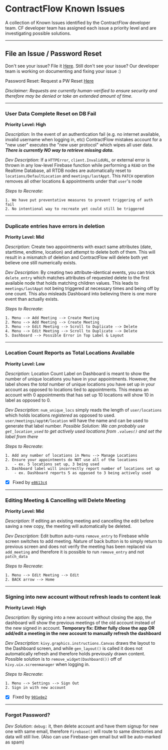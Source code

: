 # ContractFlow Known Issues

A collection of Known Issues identified by the ContractFlow developer team. CF developer team has assigned each issue a priority level and are investigating possible solutions. 

------------------------

## File an Issue / Password Reset


Don't see your issue? File it [Here](https://forms.gle/hqFUxiabb4gcEFU37).
Still don't see your issue? Our developer team is working on documenting and fixing your issue :)

Password Reset: Request a PW Reset [Here](https://forms.gle/hqFUxiabb4gcEFU37)

_Disclaimer: Requests are currently human-verified to ensure security and therefore may be denied or take an extended amount of time._


------------------------

### User Data Complete Reset on DB Fail
**Priority Level: High**

_Description_: In the event of an authentication fail (e.g. no internet available, invalid username when logging in, etc) ContractFlow mistakes account for a "new user" executes the "new user protocol" which wipes all user data. **_There is currently NO way to retrieve missing data._**

_Dev Description_: If a `HTTPError`, `client.InvalidURL`, or external error is thrown in any low-level Firebase function while performing a `READ` on the Realtime Database, all RTDB nodes are automatically reset to `locations/DefaultLocation` and `meetings/lastAppt`. This `PATCH` operation removes all other locations & appointments under that  `user`'s node

_Steps to Recreate_:

    1. We have put preventative measures to prevent triggering of auth fail
    2. No intentional way to recreate yet could still be triggered
    
    
------------------------

### Duplicate entries have errors in deletion
**Priority Level: Mid**

_Description_: Create two appointments with exact same attributes (date, starttime, endtime, location) and attempt to delete both of them. This will result in a mismatch of deletion and ContractFlow will delete both yet believe one still numerically exists. 

_Dev Description_: By creating two attribute-identical events, you can trick `delete_entry` which matches attributes of requested delete to the first available node that holds matching children values. This leads to `meetings/lastAppt` not being triggered at necessary times and being off by one count. This also misleads Dashboard into believing there is one more event than actually exists. 

_Steps to Recreate_:

    1. Menu --> Add Meeting --> Create Meeting
    2. Menu --> Add Meeting --> Create Meeting
    3. Menu --> Edit Meeting --> Scroll to Duplicate --> Delete
    4. Menu --> Edit Meeting --> Scroll to Duplicate --> Delete
    5. Dashboard --> Possible Error in Top Label & Layout
    
------------------------

### Location Count Reports as Total Locations Available
**Priority Level: Low**

_Description_: Location Count Label on Dashboard is meant to show the number of unique locations you have in your appointments. However, the label shows the _total_ number of unique locations you have set up in your account as opposed to locations tied to appointments. This means an account with 0 appointments that has set up 10 locations will show 10 in label as opposed to 0. 

_Dev Description_: `num_unique_locs` simply reads the length of `user/locations` which holds locations _registered_ as opposed to used. `user/meetings/appt#/location` will have the name and can be used to generate that label number. _Possible Solution: We can probably use `get_location_used` to get actively used locations from `.values()` and set the label from there_

_Steps to Recreate_:

    1. Add any number of locations in Menu --> Manage Locations
    2. Ensure your appointments do NOT use all of the locations
        - ex. 5 locations set up, 3 being used
    3. Dashboard label will incorrectly report number of locations set up
        - ex. Dashboard reports 5 as opposed to 3 being actively used
        
- [x] Fixed by [`e8613c4`](https://github.com/rshah713/ContractFlow/commit/e8613c43638de40ce38867b6b567fd60da27d793)
------------------------

### Editing Meeting & Cancelling will Delete Meeting
**Priority Level: Mid**

_Description_: If editing an existing meeting and cancelling the edit before saving a new copy, the meeting will automatically be deleted.  

_Dev Description_: Edit button auto-runs `remove_entry` to Firebase while screen switches to add meeting. Nature of back button is to simply return to previous screen and does not verify the meeting has been replaced via `add_meeting` and therefore it is possible to run `remove_entry` and not `patch_data`


_Steps to Recreate_:

    1. Menu --> Edit Meeting --> Edit
    2. BACK arrow --> Home
        
------------------------

### Signing into new account without refresh leads to content leak
**Priority Level: High**

_Description_: By signing into a new account without closing the app, the dashboard will show the previous meetings of the old account instead of the new signed in account. **Temporary fix: Either fully close the app OR add/edit a meeting in the new account to manually refresh the dashboard** 

_Dev Description_: `kivy.graphics.instructions.Canvas` draws the layout to the Dashboard screen, and while `gen_layout()` is called it does not automatically refresh and therefore holds previously drawn content. Possible solution is to `remove_widget(Dashboard())` off of `kivy.uix.screenmanager` when logging in.


_Steps to Recreate_:

    1. Menu --> Settings --> Sign Out
    2. Sign in with new account
        
- [x] Fixed by [`901e8e2`](https://github.com/rshah713/ContractFlow/commit/901e8e2f8684bf0788f259bf2d706cdf34444194)
------------------------

### Forgot Password?

_Dev Solution_: `debug:` it, then delete account and have them signup for new one with same email, therefore `Firebase()` will route to same directories and data will still live. (Also can use Firebase-gen email but will be auto-marked as spam)
